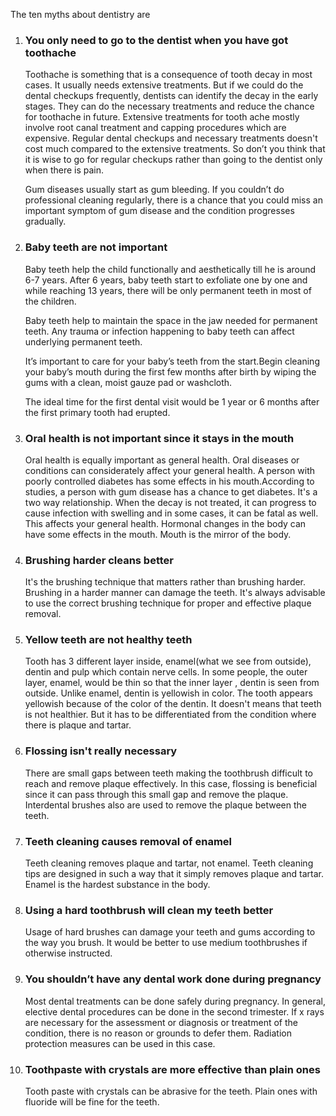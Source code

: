 The ten myths about dentistry are

1. ### You only need to go to the dentist when you have got toothache

    Toothache is something that is a consequence of tooth decay in most cases. It usually needs extensive treatments. But if we could  do the dental checkups frequently, dentists can identify the decay in the early stages. They can do the necessary treatments and reduce the chance for toothache in future. Extensive treatments for tooth ache mostly involve root canal treatment and capping procedures which are expensive. Regular dental checkups and necessary treatments doesn't cost much compared to the extensive treatments. So don’t  you think that it is wise to go for regular checkups rather than going to the dentist only when there is pain.

    Gum diseases usually start as gum bleeding. If you couldn’t do professional cleaning regularly, there is a chance that you could miss an important symptom of gum disease and the condition progresses gradually.  

2. ### Baby teeth are not important

    Baby teeth help the child functionally and aesthetically till he is around 6-7 years. After 6 years, baby teeth start to exfoliate one by one and while reaching 13 years, there will be only permanent teeth in most of the children.

    Baby teeth help to maintain the space in the jaw needed for permanent teeth. Any trauma or infection happening to baby teeth can affect underlying permanent teeth.

    It’s important to care for your baby’s teeth from the start.Begin cleaning your baby’s mouth during the first few months after birth by wiping the gums with a clean, moist gauze pad or washcloth.

    The ideal time for the first dental visit would be 1 year or 6 months after the first primary tooth had erupted.

3. ### Oral health is not important since it stays in the mouth

    Oral health is equally important as general health. Oral diseases or conditions can considerately affect your general health. A person with poorly controlled diabetes has some effects in his mouth.According to studies, a person with gum disease has a chance to get diabetes. It's a two way relationship. When the decay is not treated, it can progress to cause infection with swelling and in some cases, it can be fatal as well. This affects your general health. Hormonal changes in the body can have some effects in the mouth. Mouth is the mirror of the body.

4. ### Brushing harder cleans better
    
    It's the brushing technique that matters rather than brushing harder. Brushing in a harder manner can damage the teeth. It's always advisable to use the correct brushing  technique for proper and effective plaque removal.

5. ### Yellow teeth are not healthy teeth

    Tooth has 3 different layer inside, enamel(what we see from outside), dentin and pulp which contain nerve cells. In some people, the outer layer, enamel, would be thin so that the inner layer , dentin is seen from outside. Unlike enamel, dentin is yellowish in color. The tooth appears yellowish because of the color of the dentin. It doesn't means that teeth is not healthier. But it has to be differentiated from the condition where there is plaque and tartar.

6. ### Flossing isn't really necessary

    There are small gaps between teeth making the toothbrush  difficult to reach and remove plaque effectively. In this case, flossing is beneficial since it can pass through this small gap and remove the plaque. Interdental brushes also are used to remove the plaque between the teeth.

7. ### Teeth cleaning causes removal of enamel

    Teeth cleaning removes plaque and tartar, not enamel. Teeth cleaning tips are designed in such a way that it simply removes plaque and tartar. Enamel is the hardest substance in the body.

8. ### Using a hard toothbrush will clean my teeth better

    Usage of hard brushes can damage your teeth and gums according to the way you brush. It would be better to use medium toothbrushes if otherwise instructed.

9. ### You shouldn’t have any dental work done during pregnancy

    Most dental treatments can be done safely during pregnancy. In general, elective dental procedures can be done in the second trimester. If x rays are necessary for the assessment or diagnosis or treatment  of the condition, there is no reason or grounds to defer them. Radiation protection measures can be used in this case. 

10. ### Toothpaste with crystals are more effective than plain ones
    
    Tooth paste with crystals can be abrasive for the teeth. Plain ones with fluoride will be fine for the teeth.